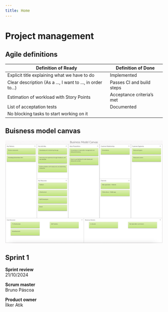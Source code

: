 ```yaml
---
title: Home
---
```


# Project management

## Agile definitions

| Definition of Ready                                         | Definition of Done        |
| ----------------------------------------------------------- | ------------------------- |
| Explicit title explaining what we have to do                | Implemented               |
| Clear description (As a ..., I want to ..., in order to...) | Passes CI and build steps |
| Estimation of workload with Story Points                    | Acceptance criteria’s met |
| List of acceptation tests                                   | Documented                |
| No blocking tasks to start working on it                    |                           |

## Buisness model canvas
![Business Model Canvas](/img/canva.jpeg)

## Sprint 1

**Sprint review**  
21/10/2024

**Scrum master**  
Bruno Páscoa

**Product owner**  
İlker Atik